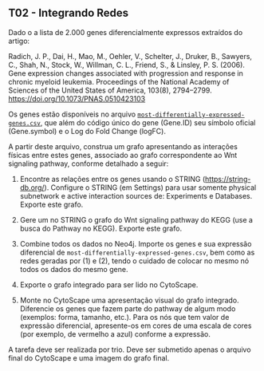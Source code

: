 ## T02 - Integrando Redes

Dado o a lista de 2.000 genes diferencialmente expressos extraídos do artigo:

Radich, J. P., Dai, H., Mao, M., Oehler, V., Schelter, J., Druker, B., Sawyers, C., Shah, N., Stock, W., Willman, C. L., Friend, S., & Linsley, P. S. (2006). Gene expression changes associated with progression and response in chronic myeloid leukemia. Proceedings of the National Academy of Sciences of the United States of America, 103(8), 2794–2799. https://doi.org/10.1073/PNAS.0510423103

Os genes estão disponíveis no arquivo [`most-differentially-expressed-genes.csv`](most-differentially-expressed-genes.csv), que além do código único do gene (Gene.ID) seu símbolo oficial (Gene.symbol) e o Log do Fold Change (logFC).

A partir deste arquivo, construa um grafo apresentando as interações físicas entre estes genes, associado ao grafo correspondente ao Wnt signaling pathway, conforme detalhado a seguir:

1. Encontre as relações entre os genes usando o STRING (https://string-db.org/). Configure o STRING (em Settings) para usar somente physical subnetwork e active interaction sources de: Experiments e Databases. Exporte este grafo.

2. Gere um no STRING o grafo do Wnt signaling pathway do KEGG (use a busca do Pathway no KEGG). Exporte este grafo.

3. Combine todos os dados no Neo4j. Importe os genes e sua expressão diferencial de `most-differentially-expressed-genes.csv`, bem como as redes geradas por (1) e (2), tendo o cuidado de colocar no mesmo nó todos os dados do mesmo gene.

4. Exporte o grafo integrado para ser lido no CytoScape.

5. Monte no CytoScape uma apresentação visual do grafo integrado. Diferencie os genes que fazem parte do pathway de algum modo (exemplos: forma, tamanho, etc.). Para os nós que tem valor de expressão diferencial, apresente-os em cores de uma escala de cores (por exemplo, de vermelho a azul) conforme a expressão.

A tarefa deve ser realizada por trio. Deve ser submetido apenas o arquivo final do CytoScape e uma imagem do grafo final.